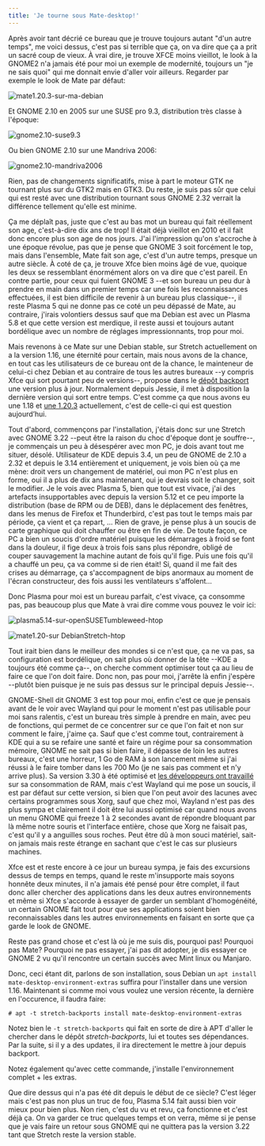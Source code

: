 ```yaml
---
title: 'Je tourne sous Mate-desktop!'
---
```


Après avoir tant décrié ce bureau que je trouve toujours autant "d'un autre temps", me voici dessus, c'est pas si terrible que ça, on va dire que ça a prit un sacré coup de vieux. À vrai dire, je trouve XFCE moins vieillot, le look à la GNOME2 n'a jamais été pour moi un exemple de modernité, toujours un "je ne sais quoi" qui me donnait envie d'aller voir ailleurs. Regarder par exemple le look de Mate par défaut:

![mate1.20.3-sur-ma-debian](https://download.tuxfamily.org/passionlinux/captures/mate1.20-debian-2018-11-08%2020-38-54.png)

Et GNOME 2.10 en 2005 sur une SUSE pro 9.3, distribution très classe à l'époque:

![gnome2.10-suse9.3](https://download.tuxfamily.org/passionlinux/captures/suse93_03.png)

Ou bien GNOME 2.10 sur une Mandriva 2006:

![gnome2.10-mandriva2006](https://download.tuxfamily.org/passionlinux/captures/mandriva2006_03.png)

Rien, pas de changements significatifs, mise à part le moteur GTK ne tournant plus sur du GTK2 mais en GTK3. Du reste, je suis pas sûr que celui qui est resté avec une distribution tournant sous GNOME 2.32 verrait la différence tellement qu'elle est minime.

Ça me déplaît pas, juste que c'est au bas mot un bureau qui fait réellement son age, c'est-à-dire dix ans de trop! Il était déjà vieillot en 2010 et il fait donc encore plus son age de nos jours. J'ai l'impression qu'on s'accroche à une époque révolue, pas que je pense que GNOME 3 soit forcément le top, mais dans l'ensemble, Mate fait son age, c'est d'un autre temps, presque un autre siècle. À coté de ça, je trouve Xfce bien moins âgé de vue, quoique les deux se ressemblant énormément alors on va dire que c'est pareil. En contre partie, pour ceux qui fuient GNOME 3 --et son bureau un peu dur à prendre en main dans un premier temps car une fois les reconnaissances effectuées, il est bien difficile de revenir à un bureau plus classique--, il reste Plasma 5 qui ne donne pas ce coté un peu dépassé de Mate, au contraire, j'irais volontiers dessus sauf que ma Debian est avec un Plasma 5.8 et que cette version est merdique, il reste aussi et toujours autant bordélique avec un nombre de réglages impressionnants, trop pour moi.

Mais revenons à ce Mate sur une Debian stable, sur Stretch actuellement on a la version 1.16, une éternité pour certain, mais nous avons de la chance, en tout cas les utilisateurs de ce bureau ont de la chance, le mainteneur de celui-ci chez Debian et au contraire de tous les autres bureaux --y compris Xfce qui sort pourtant peu de versions--, propose dans le [dépôt backport](https://wiki.debian.org/fr/Backports) une version plus à jour. Normalement depuis Jessie, il met à disposition la dernière version qui sort entre temps. C'est comme ça que nous avons eu une 1.18 et [une 1.20.3](https://packages.debian.org/stretch-backports/mate-desktop) actuellement, c'est de celle-ci qui est question aujourd’hui.

Tout d'abord, commençons par l'installation, j'étais donc sur une Stretch avec GNOME 3.22 --peut être la raison du choc d'époque dont je souffre--, je commençais un peu à désespérer avec mon PC, je dois avant tout me situer, désolé. Utilisateur de KDE depuis 3.4, un peu de GNOME de 2.10 a 2.32 et depuis le 3.14 entièrement et uniquement, je vois bien où ça me mène: droit vers un changement de matériel, oui mon PC n'est plus en forme, oui il a plus de dix ans maintenant, oui je devrais soit le changer, soit le modifier. Je le vois avec Plasma 5, bien que tout est vivace, j'ai des artefacts insupportables avec depuis la version 5.12 et ce peu importe la distribution (base de RPM ou de DEB), dans le déplacement des fenêtres, dans les menus de Firefox et Thunderbird, c'est pas tout le temps mais par période, ça vient et ça repart, ... Rien de grave, je pense plus à un soucis de carte graphique qui doit chauffer ou être en fin de vie. De toute façon, ce PC a bien un soucis d'ordre matériel puisque les démarrages à froid se font dans la douleur, il fige deux à trois fois sans plus répondre, obligé de couper sauvagement la machine autant de fois qu'il fige. Puis une fois qu'il a chauffé un peu, ça va comme si de rien était! Si, quand il me fait des crises au démarrage, ça s'accompagnent de bips anormaux au moment de l'écran constructeur, des fois aussi les ventilateurs s'affolent...

Donc Plasma pour moi est un bureau parfait, c'est vivace, ça consomme pas, pas beaucoup plus que Mate à vrai dire comme vous pouvez le voir ici:

![plasma5.14-sur-openSUSETumbleweed-htop](https://download.tuxfamily.org/passionlinux/captures/opensusetumbleweed-htop-20181106_223501.png)

![mate1.20-sur DebianStretch-htop](https://download.tuxfamily.org/passionlinux/captures/mate-debian-htop2018-11-08%2020-40-56.png)

Tout irait bien dans le meilleur des mondes si ce n'est que, ça ne va pas, sa configuration est bordélique, on sait plus où donner de la tête --KDE a toujours été comme ça--, on cherche comment optimiser tout ça au lieu de faire ce que l'on doit faire. Donc non, pas pour moi, j'arrête là enfin j'espère --plutôt bien puisque je ne suis pas dessus sur le principal depuis Jessie--.

GNOME-Shell dit GNOME 3 est top pour moi, enfin c'est ce que je pensais avant de le voir avec Wayland qui pour le moment n'est pas utilisable pour moi sans ralentis, c'est un bureau très simple à prendre en main, avec peu de fonctions, qui permet de ce concentrer sur ce que l'on fait et non sur comment le faire, j'aime ça. Sauf que c'est comme tout, contrairement à KDE qui a su se refaire une santé et faire un régime pour sa consommation mémoire, GNOME ne sait pas si bien faire, il dépasse de loin les autres bureaux, c'est une horreur, 1 Go de RAM à son lancement même si j'ai réussi à le faire tomber dans les 700 Mo (je ne sais pas comment et n'y arrive plus). Sa version 3.30 à été optimisé et [les développeurs ont travaillé](https://linuxfr.org/news/parution-de-gnome-3-30#toc-un-coup-de-boost) sur sa consommation de RAM, mais c'est Wayland qui me pose un soucis, il est par défaut sur cette version, si bien que l'on peut avoir des lacunes avec certains programmes sous Xorg, sauf que chez moi, Wayland n'est pas des plus sympa et clairement il doit être lui aussi optimisé car quand nous avons un menu GNOME qui freeze 1 à 2 secondes avant de répondre bloquant par là même notre souris et l'interface entière, chose que Xorg ne faisait pas, c'est qu'il y a anguilles sous roches. Peut être dû à mon souci matériel, sait-on jamais mais reste étrange en sachant que c'est le cas sur plusieurs machines.

Xfce est et reste encore à ce jour un bureau sympa, je fais des excursions dessus de temps en temps, quand le reste m'insupporte mais soyons honnête deux minutes, il n'a jamais été pensé pour être complet, il faut donc aller chercher des applications dans les deux autres environnements et même si Xfce s'accorde à essayer de garder un semblant d'homogénéité, un certain GNOME fait tout pour que ses applications soient bien reconnaissables dans les autres environnements en faisant en sorte que ça garde le look de GNOME.

Reste pas grand chose et c'est là où je me suis dis, pourquoi pas! Pourquoi pas Mate? Pourquoi ne pas essayer, j'ai pas dit adopter, je dis essayer ce GNOME 2 vu qu'il rencontre un certain succès avec Mint linux ou Manjaro.

Donc, ceci étant dit, parlons de son installation, sous Debian un `apt install mate-desktop-environment-extras` suffira pour l'installer dans une version 1.16. Maintenant si comme moi vous voulez une version récente, la dernière en l'occurence, il faudra faire:

    # apt -t stretch-backports install mate-desktop-environment-extras

Notez bien le `-t stretch-backports` qui fait en sorte de dire à APT d'aller le chercher dans le dépôt *stretch-backports*, lui et toutes ses dépendances. Par la suite, si il y a des updates, il ira directement le mettre à jour depuis backport.

Notez également qu'avec cette commande, j'installe l'environnement complet + les extras.

Que dire dessus qui n'a pas été dit depuis le début de ce siècle? C'est léger mais c'est pas non plus un truc de fou, Plasma 5.14 fait aussi bien voir mieux pour bien plus. Non rien, c'est du vu et revu, ça fonctionne et c'est déjà ça. On va garder ce truc quelques temps et on verra, même si je pense que je vais faire un retour sous GNOME qui ne quittera pas la version 3.22 tant que Stretch reste la version stable.
